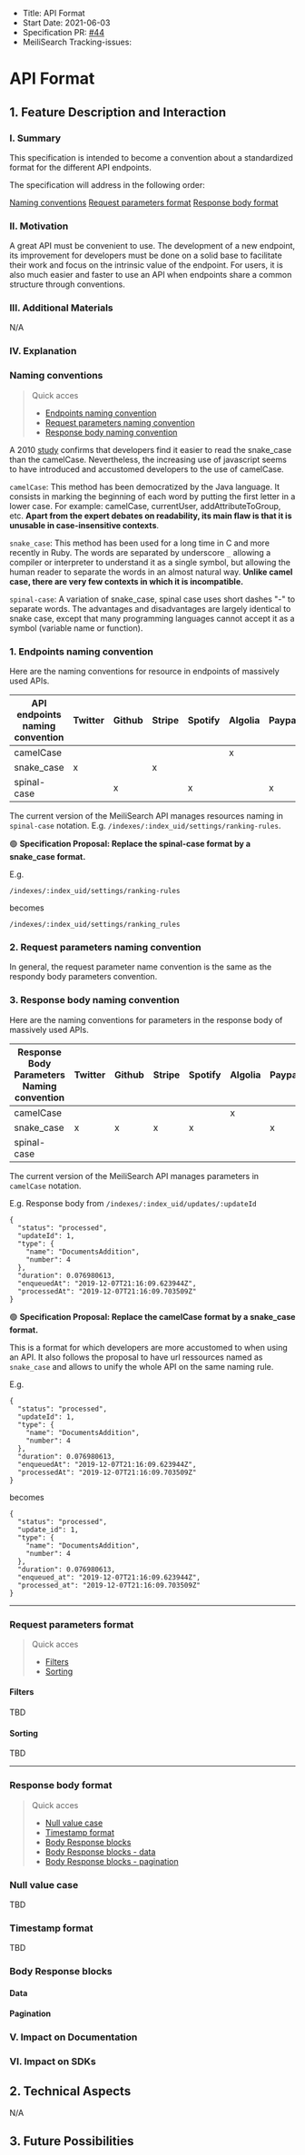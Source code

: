 - Title: API Format
- Start Date: 2021-06-03
- Specification PR: [#44](https://github.com/meilisearch/specifications/pull/44)
- MeiliSearch Tracking-issues:

# API Format

## 1. Feature Description and Interaction

### I. Summary

This specification is intended to become a convention about a standardized format for the different API endpoints.

The specification will address in the following order:

[Naming conventions](#naming-conventions)
[Request parameters format](#request-parameters-format)
[Response body format](#response-body-format)

### II. Motivation

A great API must be convenient to use. The development of a new endpoint, its improvement for developers must be done on a solid base to facilitate their work and focus on the intrinsic value of the endpoint. For users, it is also much easier and faster to use an API when endpoints share a common structure through conventions.

### III. Additional Materials
N/A

### IV. Explanation

### Naming conventions

> Quick acces
> - [Endpoints naming convention](#endpoints-naming-convention)
> - [Request parameters naming convention](#request-parameters-naming-convention)
> - [Response body naming convention](#response-body-naming-convention)

A 2010 [study](https://ieeexplore.ieee.org/document/5521745) confirms that developers find it easier to read the snake_case than the camelCase. Nevertheless, the increasing use of javascript seems to have introduced and accustomed developers to the use of camelCase.

`camelCase`: This method has been democratized by the Java language. It consists in marking the beginning of each word by putting the first letter in a lower case. For example: camelCase, currentUser, addAttributeToGroup, etc. **Apart from the expert debates on readability, its main flaw is that it is unusable in case-insensitive contexts**.

`snake_case`: This method has been used for a long time in C and more recently in Ruby. The words are separated by underscore `_` allowing a compiler or interpreter to understand it as a single symbol, but allowing the human reader to separate the words in an almost natural way. **Unlike camel case, there are very few contexts in which it is incompatible.**

`spinal-case`: A variation of snake_case, spinal case uses short dashes "-" to separate words. The advantages and disadvantages are largely identical to snake case, except that many programming languages cannot accept it as a symbol (variable name or function).

### 1. Endpoints naming convention

Here are the naming conventions for resource in endpoints of massively used APIs.

| API endpoints naming convention            | Twitter | Github | Stripe | Spotify | Algolia | Paypal | Shopify |
|--------------------------------------------|---------|--------|--------|---------|---------|--------|---------|
| camelCase                                  |         |        |        |         | x       |        |         |
| snake_case                                 | x       |        | x      |         |         |        |x        |
| spinal-case                                |         |  x     |        | x       |         | x      |         |

The current version of the MeiliSearch API manages resources naming in `spinal-case` notation. E.g. `/indexes/:index_uid/settings/ranking-rules`.

🟢 **Specification Proposal: Replace the spinal-case format by a snake_case format.**

E.g.

`/indexes/:index_uid/settings/ranking-rules`

becomes

`/indexes/:index_uid/settings/ranking_rules`

### 2. Request parameters naming convention

In general, the request parameter name convention is the same as the respondy body parameters convention.

### 3. Response body naming convention

Here are the naming conventions for parameters in the response body of massively used APIs.

| Response Body Parameters Naming convention | Twitter | Github | Stripe | Spotify | Algolia | Paypal | Shopify |
|--------------------------------------------|---------|--------|--------|---------|---------|--------|---------|
| camelCase                                  |         |        |        |         | x       |        |         |
| snake_case                                 | x       | x      | x      | x       |         |x       |x        |
| spinal-case                                |         |        |        |         |         |        |         |

The current version of the MeiliSearch API manages parameters in `camelCase` notation.

E.g. Response body from `/indexes/:index_uid/updates/:updateId`
```
{
  "status": "processed",
  "updateId": 1,
  "type": {
    "name": "DocumentsAddition",
    "number": 4
  },
  "duration": 0.076980613,
  "enqueuedAt": "2019-12-07T21:16:09.623944Z",
  "processedAt": "2019-12-07T21:16:09.703509Z"
}
```

🟢 **Specification Proposal: Replace the camelCase format by a snake_case format.**

This is a format for which developers are more accustomed to when using an API. It also follows the proposal to have url ressources named as `snake_case` and allows to unify the whole API on the same naming rule.

E.g.

```
{
  "status": "processed",
  "updateId": 1,
  "type": {
    "name": "DocumentsAddition",
    "number": 4
  },
  "duration": 0.076980613,
  "enqueuedAt": "2019-12-07T21:16:09.623944Z",
  "processedAt": "2019-12-07T21:16:09.703509Z"
}
```

becomes

```
{
  "status": "processed",
  "update_id": 1,
  "type": {
    "name": "DocumentsAddition",
    "number": 4
  },
  "duration": 0.076980613,
  "enqueued_at": "2019-12-07T21:16:09.623944Z",
  "processed_at": "2019-12-07T21:16:09.703509Z"
}
```

---

### Request parameters format

> Quick acces
> - [Filters](#filters)
> - [Sorting](#sorting)

#### Filters
TBD

#### Sorting
TBD

---

### Response body format

> Quick acces
> - [Null value case](#null-value-case)
> - [Timestamp format](#timestamp-format)
> - [Body Response blocks](#body-response-blocks)
> - [Body Response blocks - data](#data)
> - [Body Response blocks - pagination](#pagination)

### Null value case
TBD

### Timestamp format
TBD

### Body Response blocks

#### Data

#### Pagination


### V. Impact on Documentation
### VI. Impact on SDKs

## 2. Technical Aspects
N/A

## 3. Future Possibilities
